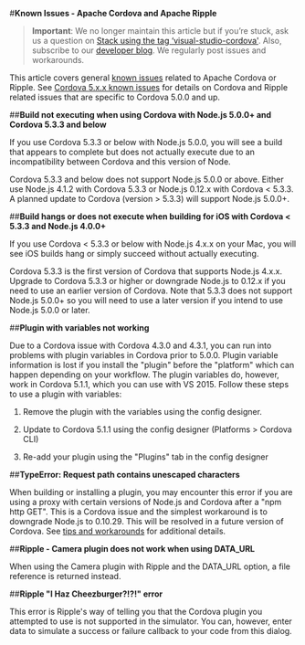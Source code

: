 <properties pageTitle="Known Issues - Apache Cordova and Apache Ripple"
  description="This is an article on bower tutorial"
  services=""
  documentationCenter=""
  authors="kirupa" />
  <tags ms.technology="cordova" s.product="Visual Studio 2015"
     ms.service="na"
     ms.devlang="javascript"
     ms.topic="article"
     ms.tgt_pltfrm="mobile-multiple"
     ms.workload="na"
     ms.date="09/10/2015"
     ms.author="kirupac"/>

#**Known Issues - Apache Cordova and Apache Ripple**

> **Important**: We no longer maintain this article but if you’re stuck, ask us a question on [Stack using the tag ‘visual-studio-cordova'](http://stackoverflow.com/questions/tagged/visual-studio-cordova). Also, subscribe to our [developer blog](http://microsoft.github.io/vstacoblog/). We regularly post issues and workarounds.

This article covers general [known issues](../cordova-docs-readme.md#knownissues) related to Apache Cordova or Ripple. See [Cordova 5.x.x known issues](known-issues-cordova5.md) for details on Cordova and Ripple related issues that are specific to Cordova 5.0.0 and up.

##**Build not executing when using Cordova with Node.js 5.0.0+ and Cordova 5.3.3 and below**

If you use Cordova 5.3.3 or below with Node.js 5.0.0, you will see a build that appears to complete but does not actually execute due to an incompatibility between Cordova and this version of Node.

Cordova 5.3.3 and below does not support Node.js 5.0.0 or above. Either use Node.js 4.1.2 with Cordova 5.3.3 or Node.js 0.12.x with Cordova < 5.3.3. A planned update to Cordova (version > 5.3.3) will support Node.js 5.0.0+.

##**Build hangs or does not execute when building for iOS with Cordova < 5.3.3 and Node.js 4.0.0+**

If you use Cordova < 5.3.3 or below with Node.js 4.x.x on your Mac, you will see iOS builds hang or simply succeed without actually executing.

Cordova 5.3.3 is the first version of Cordova that supports Node.js 4.x.x. Upgrade to Cordova 5.3.3 or higher or downgrade Node.js to 0.12.x if you need to use an earlier version of Cordova.  Note that 5.3.3 does not support Node.js 5.0.0+ so you will need to use a later version if you intend to use Node.js 5.0.0 or later.

##**Plugin with variables not working**

Due to a Cordova issue with Cordova 4.3.0 and 4.3.1, you can run into problems with plugin variables in Cordova prior to 5.0.0. Plugin variable information is lost if you install the "plugin" before the "platform" which can happen depending on your workflow. The plugin variables do, however, work in Cordova 5.1.1, which you can use with VS 2015. Follow these steps to use a plugin with variables:

 1. Remove the plugin with the variables using the config designer.

 2. Update to Cordova 5.1.1 using the config designer (Platforms > Cordova CLI)

 3. Re-add your plugin using the "Plugins" tab in the config designer

##**TypeError: Request path contains unescaped characters**

When building or installing a plugin, you may encounter this error if you are using a proxy with certain versions of Node.js and Cordova after a "npm http GET". This is a Cordova issue and the simplest workaround is to downgrade Node.js to 0.10.29. This will be resolved in a future version of Cordova. See [tips and workarounds](../tips-and-workarounds/general/tips-and-workarounds-general-readme.md#cordovaproxy) for additional details.

##**Ripple - Camera plugin does not work when using DATA_URL**

When using the Camera plugin with Ripple and the DATA_URL option, a file reference is returned instead.

##**Ripple "I Haz Cheezburger?!?!" error**

This error is Ripple's way of telling you that the Cordova plugin you attempted to use is not supported in the simulator. You can, however, enter data to simulate a success or failure callback to your code from this dialog.

